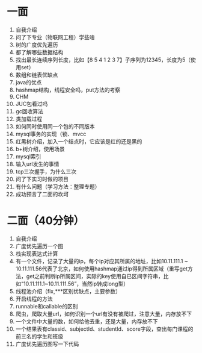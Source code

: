 # 一面

1. 自我介绍 
2. 问了下专业（物联网工程）学些啥 
3. 树的广度优先遍历 
4. 都了解哪些数据结构 
5. 找出最长连续序列长度，比如【8  5 4 1 2 3 7】子序列为12345，长度为5（使用set） 
6. 数组和链表优缺点 
7. java的优点 
8. hashmap结构，线程安全吗，put方法的考察 
9. CHM 
10. JUC包看过吗 
11. gc回收算法 
12. 类加载过程 
13. 如何同时使用同一个包的不同版本 
14. mysql事务的实现（锁、mvcc 
15. 红黑树介绍，加入一个结点时，它应该是红的还是黑的 
16. b+树介绍，使用场景 
17. mysql索引 
18. 输入url发生的事情 
19. tcp三次握手，为什么三次 
20. 问了下实习时做的项目 
21. 有什么问题（学习方法：整理专题） 
22. 成功预言了二面的坎坷 

# 二面（40分钟）

1. 自我介绍 
2. 广度优先遍历一个图 
3. 栈实现表达式计算 
4. 有一个文件，记录了大量的ip，每个ip对应其所属的地址，比如10.11.111.1 ~ 10.11.111.56代表了北京，如何使用hashmap通过ip得到所属区域（重写get方法，get之前判断ip所属区间，实际的key使用自已区间字符串，比如“10.11.111.1~10.11.111.56”，当然ip转成long型） 
5. 线程池介绍（fix,***区别优缺点，主要参数） 
6. 开启线程的方法 
7. runnable和callable的区别 
8. 爬虫，爬取大量url，如何识别一个url有没有被爬过，注意大量，内存放不下 
9. 一个文件中大量的数，如何给他去重，还是大量，内存放不下 
10. 一个结果表有classid、subjectId、studentId、score字段，查出每门课程的前三名的学生和班级 
11. 广度优先遍历图写一下代码